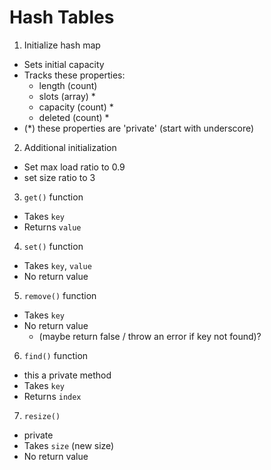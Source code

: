 # Hash Tables

1. Initialize hash map
  - Sets initial capacity
  - Tracks these properties:
    - length (count)
    - slots (array) *
    - capacity (count) *
    - deleted (count) *
  - (*) these properties are 'private' (start with underscore)

2. Additional initialization
  - Set max load ratio to 0.9
  - set size ratio to 3

3. `get()` function
  - Takes `key`
  - Returns `value`

4. `set()` function
  - Takes `key`, `value`
  - No return value

5. `remove()` function
  - Takes `key`
  - No return value
    - (maybe return false / throw an error if key not found)?

6. `find()` function
  - this a private method
  - Takes `key`
  - Returns `index`

7. `resize()`
  - private
  - Takes `size` (new size)
  - No return value
